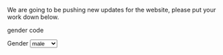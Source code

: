We are going to be pushing new updates for the website, please put your work down below.


gender code
<div>
	<label>Gender</label>
	<select name="Gender">
		<option value="male">male</option>
		<option value="female">female</option>
		<option value="other">other</option>
	</select>
</div>
